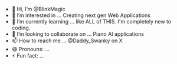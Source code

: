 - 👋 Hi, I’m @BlinkMagic
- 👀 I’m interested in ... Creating next gen Web Applications
- 🌱 I’m currently learning ... like ALL of THIS. I'm completely new to coding.
- 💞️ I’m looking to collaborate on ... Piano AI applications
- 📫 How to reach me ... @Daddy_Swanky on X
- 😄 Pronouns: ...
- ⚡ Fun fact: ...

<!---
BlinkMagic/BlinkMagic is a ✨ special ✨ repository because its `README.md` (this file) appears on your GitHub profile.
You can click the Preview link to take a look at your changes.
--->
